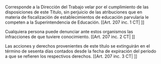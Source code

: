 Corresponde a la Dirección del Trabajo velar por el cumplimiento de las disposiciones de este Título, sin perjuicio de las atribuciones que en materia de fiscalización de establecimientos de educación parvularia le competen a la Superintendencia de Educación. [[Art. 207 inc. 1 CT| ]]

Cualquiera persona puede denunciar ante estos organismos las infracciones de que tuviere conocimiento. [[Art. 207 inc. 2 CT| ]]

Las acciones y derechos provenientes de este título se extinguirán en el término de sesenta días contados desde la fecha de expiración del período a que se refieren los respectivos derechos. [[Art. 207 inc. 3 CT| ]]